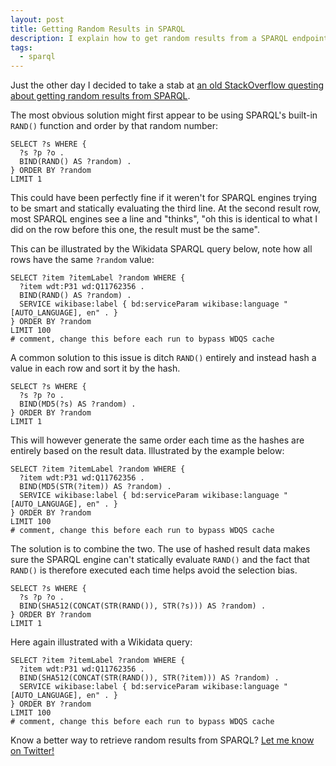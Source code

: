 ```yaml
---
layout: post
title: Getting Random Results in SPARQL
description: I explain how to get random results from a SPARQL endpoint and why it is as tricky as it is.
tags:
  - sparql
---
```

Just the other day I decided to take a stab at [an old StackOverflow questing about getting random results from SPARQL](https://stackoverflow.com/questions/5677340/how-to-select-random-dbpedia-nodes-from-sparql/63909084#answer-63909084).

The most obvious solution might first appear to be using SPARQL's built-in `RAND()` function and order by that random number:

<pre><code class="language-sparql">SELECT ?s WHERE {
  ?s ?p ?o .
  BIND(RAND() AS ?random) .
} ORDER BY ?random
LIMIT 1</code></pre>

This could have been perfectly fine if it weren't for SPARQL engines trying to be smart and statically evaluating the third line. At the second result row, most SPARQL engines see a line and "thinks", "oh this is identical to what I did on the row before this one, the result must be the same".

This can be illustrated by the Wikidata SPARQL query below, note how all rows have the same `?random` value:

<pre><code class="language-sparql">SELECT ?item ?itemLabel ?random WHERE {
  ?item wdt:P31 wd:Q11762356 .
  BIND(RAND() AS ?random) .
  SERVICE wikibase:label { bd:serviceParam wikibase:language "[AUTO_LANGUAGE], en" . }
} ORDER BY ?random
LIMIT 100
# comment, change this before each run to bypass WDQS cache</code></pre>

A common solution to this issue is ditch `RAND()` entirely and instead hash a value in each row and sort it by the hash.

<pre><code class="language-sparql">SELECT ?s WHERE {
  ?s ?p ?o .
  BIND(MD5(?s) AS ?random) .
} ORDER BY ?random
LIMIT 1</code></pre>

This will however generate the same order each time as the hashes are entirely based on the result data. Illustrated by the example below:

<pre><code class="language-sparql">SELECT ?item ?itemLabel ?random WHERE {
  ?item wdt:P31 wd:Q11762356 .
  BIND(MD5(STR(?item)) AS ?random) .
  SERVICE wikibase:label { bd:serviceParam wikibase:language "[AUTO_LANGUAGE], en" . }
} ORDER BY ?random
LIMIT 100
# comment, change this before each run to bypass WDQS cache</code></pre>

The solution is to combine the two. The use of hashed result data makes sure the SPARQL engine can't statically evaluate `RAND()` and the fact that `RAND()` is therefore executed each time helps avoid the selection bias.

<pre><code class="language-sparql">SELECT ?s WHERE {
  ?s ?p ?o .
  BIND(SHA512(CONCAT(STR(RAND()), STR(?s))) AS ?random) .
} ORDER BY ?random
LIMIT 1</code></pre>

Here again illustrated with a Wikidata query:

<pre><code class="language-sparql">SELECT ?item ?itemLabel ?random WHERE {
  ?item wdt:P31 wd:Q11762356 .
  BIND(SHA512(CONCAT(STR(RAND()), STR(?item))) AS ?random) .
  SERVICE wikibase:label { bd:serviceParam wikibase:language "[AUTO_LANGUAGE], en" . }
} ORDER BY ?random
LIMIT 100
# comment, change this before each run to bypass WDQS cache</code></pre>

Know a better way to retrieve random results from SPARQL? [Let me know on Twitter!](https://twitter.com/AlbinPCLarsson)